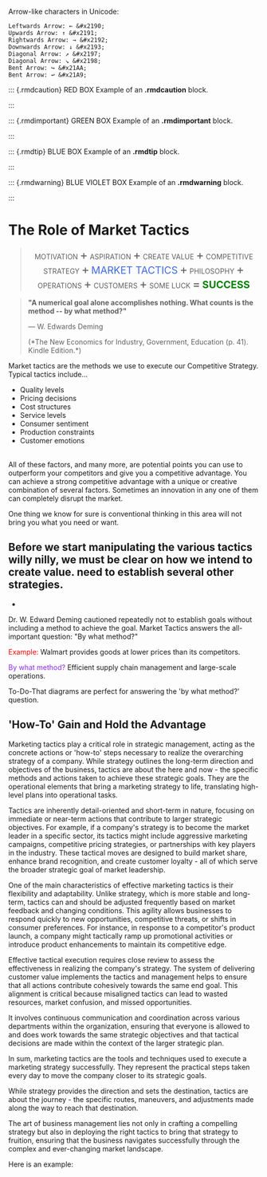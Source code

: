 
Arrow-like characters in Unicode:

    Leftwards Arrow: ← &#x2190;
    Upwards Arrow: ↑ &#x2191;
    Rightwards Arrow: → &#x2192;
    Downwards Arrow: ↓ &#x2193;
    Diagonal Arrow: ↗ &#x2197;
    Diagonal Arrow: ↘ &#x2198;
    Bent Arrow: ↪ &#x21AA;
    Bent Arrow: ↩ &#x21A9;


::: {.rmdcaution}
RED BOX Example of an **.rmdcaution** block.

:::

::: {.rmdimportant}
GREEN BOX Example of an **.rmdimportant** block.

:::

::: {.rmdtip}
BLUE BOX Example of an **.rmdtip** block.

:::

::: {.rmdwarning}
BLUE VIOLET BOX Example of an **.rmdwarning** block.

:::



# The Role of Market Tactics

<blockquote class="my-box" style="text-align: center;">
<p>
    <span style="font-size: 14px">MOTIVATION</span>
    <span style="font-size: 24px;">&plus;</span>
    <span style="font-size: 14px">ASPIRATION</span>
    <span style="font-size: 24px;">&plus;</span>
    <span style="font-size: 14px">CREATE VALUE</span>
    <span style="font-size: 24px;">&plus;</span>
    <span style="font-size: 14px;">COMPETITIVE STRATEGY </span>
    <span style="font-size: 24px;">&plus;</span>
    <span style="color: royalblue; font-size: 20px;">MARKET TACTICS</span>
    <span style="font-size: 24px;">&plus;</span>
    <span style="font-size: 14px;">PHILOSOPHY</span>
    <span style="font-size: 24px;">&plus;</span>
    <span style="font-size: 14px;">OPERATIONS</span>
    <span style="font-size: 24px;">&plus;</span>
    <span style="font-size: 14px;">CUSTOMERS</span>
    <span style="font-size: 24px;">&plus;</span>
    <span style="font-size: 14px;">SOME LUCK</span>
    <span style="font-size: 24px;">=</span>
    <strong><span style="color: green; font-size: 20px">SUCCESS</span></strong>
  </p>
</blockquote>  


<blockquote class="my-quote">
  <p><strong>"A numerical goal alone accomplishes nothing.  What counts is the method -- by what method?"</strong></p>
  <p class="quote-author">    — W. Edwards Deming</p>
  <p class="quote-description">(*The New Economics for Industry, Government, Education (p. 41). Kindle Edition.*)</p>
</blockquote>


Market tactics are the methods we use to execute our Competitive Strategy.  Typical tactics include...

- Quality levels
- Pricing decisions
- Cost structures
- Service levels
- Consumer sentiment
- Production constraints
- Customer emotions
<br><br>


All of these factors, and many more, are potential points you can use to outperform your competitors and give you a competitive advantage.  You can achieve a strong competitive advantage with a unique or creative combination of several factors.  Sometimes an innovation in any one of them can completely disrupt the market.

One thing we know for sure is conventional thinking in this area will not bring you what you need or want.

Before we start manipulating the various tactics willy nilly, we must be clear on how we intend to create value. need to establish several other strategies.
- 
- 


Dr. W. Edward Deming cautioned repeatedly not to establish goals without including a method to achieve the goal.  Market Tactics answers the all-important question: "By what method?"

<span style="color: red;">Example:</span> Walmart provides goods at lower prices than its competitors.

<span style="color: blueviolet;">By what method?</span>  Efficient supply chain management and large-scale operations.


To-Do-That diagrams are perfect for answering the 'by what method?' question.





## 'How-To' Gain and Hold the Advantage

Marketing tactics play a critical role in strategic management, acting as the concrete actions or 'how-to' steps necessary to realize the overarching strategy of a company.  While strategy outlines the long-term direction and objectives of the business, tactics are about the here and now - the specific methods and actions taken to achieve these strategic goals.  They are the operational elements that bring a marketing strategy to life, translating high-level plans into operational tasks.

Tactics are inherently detail-oriented and short-term in nature, focusing on immediate or near-term actions that contribute to larger strategic objectives. For example, if a company's strategy is to become the market leader in a specific sector, its tactics might include aggressive marketing campaigns, competitive pricing strategies, or partnerships with key players in the industry. These tactical moves are designed to build market share, enhance brand recognition, and create customer loyalty - all of which serve the broader strategic goal of market leadership.

One of the main characteristics of effective marketing tactics is their flexibility and adaptability. Unlike strategy, which is more stable and long-term, tactics can and should be adjusted frequently based on market feedback and changing conditions. This agility allows businesses to respond quickly to new opportunities, competitive threats, or shifts in consumer preferences. For instance, in response to a competitor's product launch, a company might tactically ramp up promotional activities or introduce product enhancements to maintain its competitive edge.

Effective tactical execution requires close review to assess the effectiveness in realizing the company's strategy.  The system of delivering customer value implements the tactics and management helps to ensure that all actions contribute cohesively towards the same end goal. This alignment is critical because misaligned tactics can lead to wasted resources, market confusion, and missed opportunities. 

It involves continuous communication and coordination across various departments within the organization, ensuring that everyone is allowed to and does work towards the same strategic objectives and that tactical decisions are made within the context of the larger strategic plan.

In sum, marketing tactics are the tools and techniques used to execute a marketing strategy successfully. They represent the practical steps taken every day to move the company closer to its strategic goals. 

While strategy provides the direction and sets the destination, tactics are about the journey - the specific routes, maneuvers, and adjustments made along the way to reach that destination. 

The art of business management lies not only in crafting a compelling strategy but also in deploying the right tactics to bring that strategy to fruition, ensuring that the business navigates successfully through the complex and ever-changing market landscape.

Here is an example:




